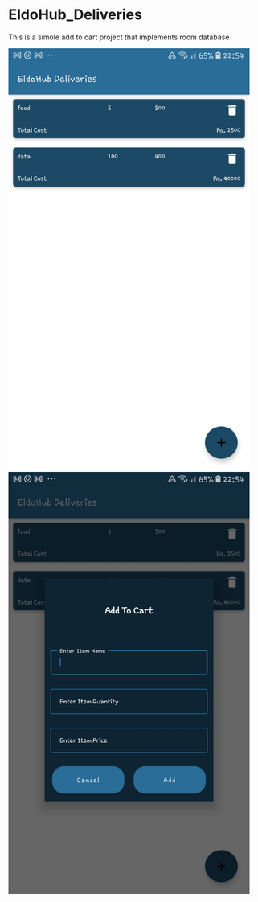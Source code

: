 # EldoHub_Deliveries
This is a simole add to cart project that implements room database

<img src="images/1.jpg" width="480dp" height="840dp" />

<img src="images/2.jpg" width="480dp" height="840dp" />
